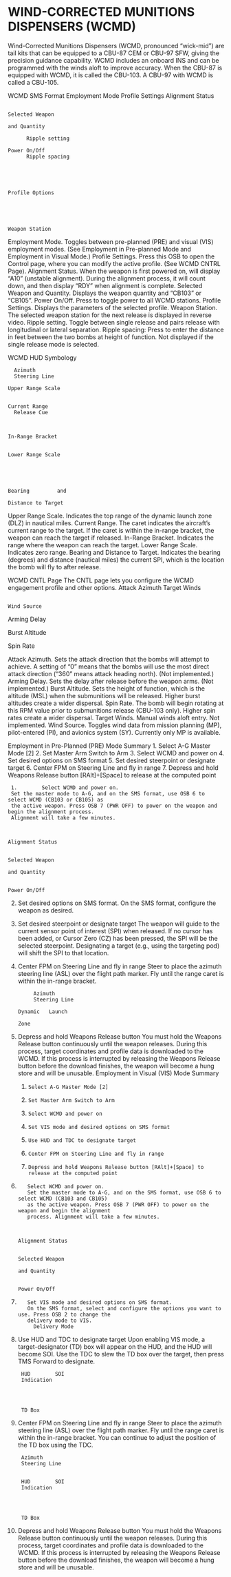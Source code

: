 
# WIND-CORRECTED MUNITIONS DISPENSERS (WCMD)

Wind-Corrected Munitions Dispensers (WCMD, pronounced “wick-mid”) are tail kits that can be equipped to a
CBU-87 CEM or CBU-97 SFW, giving the precision guidance capability. WCMD includes an onboard INS and can
be programmed with the winds aloft to improve accuracy.
When the CBU-87 is equipped with WCMD, it is called the CBU-103. A CBU-97 with WCMD is called a CBU-105.


WCMD SMS Format
          Employment
          Mode                                                                           Profile Settings
                                                                                         Alignment Status

                                                                                         Selected Weapon
                                                                                         and Quantity

          Ripple setting
                                                                                         Power On/Off
          Ripple spacing




                                                                                         Profile Options




                                                                                         Weapon Station




Employment Mode. Toggles between pre-planned (PRE) and visual (VIS) employment modes. (See
Employment in Pre-planned Mode and Employment in Visual Mode.)
Profile Settings. Press this OSB to open the Control page, where you can modify the active profile. (See WCMD
CNTRL Page).
Alignment Status. When the weapon is first powered on, will display “A10” (unstable alignment). During the
alignment process, it will count down, and then display “RDY” when alignment is complete.
Selected Weapon and Quantity. Displays the weapon quantity and “CB103” or “CB105”.
Power On/Off. Press to toggle power to all WCMD stations.
Profile Settings. Displays the parameters of the selected profile.
Weapon Station. The selected weapon station for the next release is displayed in reverse video.
Ripple setting. Toggle between single release and pairs release with longitudinal or lateral separation.
Ripple spacing: Press to enter the distance in feet between the two bombs at height of function. Not displayed
if the single release mode is selected.


WCMD HUD Symbology


      Azimuth
      Steering Line
                                                                                                Upper Range Scale

                                                                                                Current Range
      Release Cue


                                                                                                In-Range Bracket

                                                                                                Lower Range Scale




                                                                                                Bearing         and
                                                                                                Distance to Target




Upper Range Scale. Indicates the top range of the dynamic launch zone (DLZ) in nautical miles.
Current Range. The caret indicates the aircraft’s current range to the target. If the caret is within the in-range
bracket, the weapon can reach the target if released.
In-Range Bracket. Indicates the range where the weapon can reach the target.
Lower Range Scale. Indicates zero range.
Bearing and Distance to Target. Indicates the bearing (degrees) and distance (nautical miles) the current
SPI, which is the location the bomb will fly to after release.


WCMD CNTL Page
The CNTL page lets you configure the WCMD engagement profile and other options.
Attack Azimuth                                                                           Target Winds


                                                                                         Wind Source
Arming Delay



Burst Altitude



Spin Rate




Attack Azimuth. Sets the attack direction that the bombs will attempt to achieve. A setting of “0” means that
the bombs will use the most direct attack direction (“360” means attack heading north). (Not implemented.)
Arming Delay. Sets the delay after release before the weapon arms. (Not implemented.)
Burst Altitude. Sets the height of function, which is the altitude (MSL) when the submunitions will be released.
Higher burst altitudes create a wider dispersal.
Spin Rate. The bomb will begin rotating at this RPM value prior to submunitions release (CBU-103 only). Higher
spin rates create a wider dispersal.
Target Winds. Manual winds aloft entry. Not implemented.
Wind Source. Toggles wind data from mission planning (MP), pilot-entered (PI), and avionics system (SY).
Currently only MP is available.


Employment in Pre-Planned (PRE) Mode
  Summary
          1.     Select A-G Master Mode [2]
          2.     Set Master Arm Switch to Arm
          3.     Select WCMD and power on
          4.     Set desired options on SMS format
          5.     Set desired steerpoint or designate target
          6.     Center FPM on Steering Line and fly in range
          7.     Depress and hold Weapons Release button [RAlt]+[Space] to release at the computed point

     1.        Select WCMD and power on.
     Set the master mode to A-G, and on the SMS format, use OSB 6 to select WCMD (CB103 or CB105) as
     the active weapon. Press OSB 7 (PWR OFF) to power on the weapon and begin the alignment process.
     Alignment will take a few minutes.


                                                                                       Alignment Status

                                                                                       Selected Weapon
                                                                                       and Quantity

                                                                                       Power On/Off




2.   Set desired options on SMS format.
     On the SMS format, configure the weapon as desired.
3.   Set desired steerpoint or designate target
     The weapon will guide to the current sensor point of interest (SPI) when released. If no cursor has
     been added, or Cursor Zero (CZ) has been pressed, the SPI will be the selected steerpoint. Designating
     a target (e.g., using the targeting pod) will shift the SPI to that location.
4.   Center FPM on Steering Line and fly in range
     Steer to place the azimuth steering line (ASL) over the flight path marker. Fly until the range caret is
     within the in-range bracket.


              Azimuth
              Steering Line
                                                                             Dynamic   Launch
                                                                             Zone




5.   Depress and hold Weapons Release button
     You must hold the Weapons Release button continuously until the weapon releases. During this
     process, target coordinates and profile data is downloaded to the WCMD. If this process is interrupted
     by releasing the Weapons Release button before the download finishes, the weapon will become a
     hung store and will be unusable.
Employment in Visual (VIS) Mode
 Summary
        1.     Select A-G Master Mode [2]
        2.     Set Master Arm Switch to Arm
        3.     Select WCMD and power on
        4.     Set VIS mode and desired options on SMS format
        5.     Use HUD and TDC to designate target
        6.     Center FPM on Steering Line and fly in range
        7.     Depress and hold Weapons Release button [RAlt]+[Space] to release at the computed point

   1.        Select WCMD and power on.
             Set the master mode to A-G, and on the SMS format, use OSB 6 to select WCMD (CB103 and CB105)
             as the active weapon. Press OSB 7 (PWR OFF) to power on the weapon and begin the alignment
             process. Alignment will take a few minutes.


                                                                                      Alignment Status

                                                                                      Selected Weapon
                                                                                      and Quantity

                                                                                      Power On/Off




   2.        Set VIS mode and desired options on SMS format.
             On the SMS format, select and configure the options you want to use. Press OSB 2 to change the
             delivery mode to VIS.
               Delivery Mode
3.   Use HUD and TDC to designate target
     Upon enabling VIS mode, a target-designator (TD) box will appear on the HUD, and the HUD will
     become SOI. Use the TDC to slew the TD box over the target, then press TMS Forward to designate.

          HUD        SOI
          Indication




          TD Box




4.   Center FPM on Steering Line and fly in range
     Steer to place the azimuth steering line (ASL) over the flight path marker. Fly until the range caret is
     within the in-range bracket. You can continue to adjust the position of the TD box using the TDC.

          Azimuth
          Steering Line


          HUD        SOI
          Indication




          TD Box




5.   Depress and hold Weapons Release button
     You must hold the Weapons Release button continuously until the weapon releases. During this
     process, target coordinates and profile data is downloaded to the WCMD. If this process is interrupted
     by releasing the Weapons Release button before the download finishes, the weapon will become a
     hung store and will be unusable.
